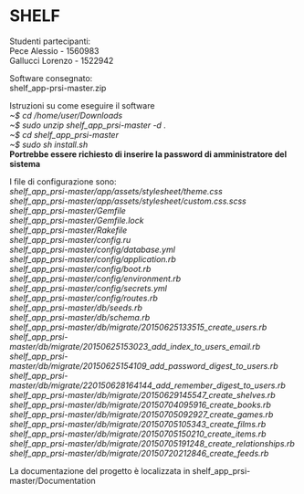 # SHELF
Studenti partecipanti: <br>
  Pece Alessio - 1560983 <br>
  Gallucci Lorenzo - 1522942 
  
Software consegnato: <br>
  shelf_app-prsi-master.zip
  
Istruzioni su come eseguire il software <br>
  <i>~$ cd /home/user/Downloads </i><br>
  <i>~$ sudo unzip shelf_app_prsi-master -d .</i> <br>
  <i>~$ cd shelf_app_prsi-master </i><br>
  <i>~$ sudo sh install.sh </i><br>
  <b>Portrebbe essere richiesto di inserire la password di amministratore del sistema </b>

I file di configurazione sono: <br>
<i>shelf_app_prsi-master/app/assets/stylesheet/theme.css</i><br>
<i>shelf_app_prsi-master/app/assets/stylesheet/custom.css.scss</i><br>
<i>shelf_app_prsi-master/Gemfile</i><br>
<i>shelf_app_prsi-master/Gemfile.lock</i><br>
<i>shelf_app_prsi-master/Rakefile</i><br>
<i>shelf_app_prsi-master/config.ru</i><br>
<i>shelf_app_prsi-master/config/database.yml</i><br>
<i>shelf_app_prsi-master/config/application.rb</i><br>
<i>shelf_app_prsi-master/config/boot.rb</i><br>
<i>shelf_app_prsi-master/config/environment.rb</i><br>
<i>shelf_app_prsi-master/config/secrets.yml</i><br>
<i>shelf_app_prsi-master/config/routes.rb</i><br>
<i>shelf_app_prsi-master/db/seeds.rb</i><br>
<i>shelf_app_prsi-master/db/schema.rb</i><br>
<i>shelf_app_prsi-master/db/migrate/20150625133515_create_users.rb</i><br>
<i>shelf_app_prsi-master/db/migrate/20150625153023_add_index_to_users_email.rb</i><br>
<i>shelf_app_prsi-master/db/migrate/20150625154109_add_password_digest_to_users.rb</i><br>
<i>shelf_app_prsi-master/db/migrate/220150628164144_add_remember_digest_to_users.rb</i><br>
<i>shelf_app_prsi-master/db/migrate/20150629145547_create_shelves.rb</i><br>
<i>shelf_app_prsi-master/db/migrate/20150704095916_create_books.rb</i><br>
<i>shelf_app_prsi-master/db/migrate/20150705092927_create_games.rb</i><br>
<i>shelf_app_prsi-master/db/migrate/20150705105343_create_films.rb</i><br>
<i>shelf_app_prsi-master/db/migrate/20150705150210_create_items.rb</i><br>
<i>shelf_app_prsi-master/db/migrate/20150705191248_create_relationships.rb</i><br>
<i>shelf_app_prsi-master/db/migrate/20150720212846_create_feeds.rb</i><br>

La documentazione del progetto è localizzata in shelf_app_prsi-master/Documentation


